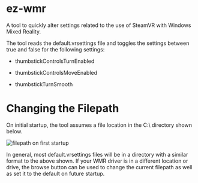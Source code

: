 # ez-wmr
A tool to quickly alter settings related to the use of SteamVR with Windows Mixed Reality.

The tool reads the default.vrsettings file and toggles the settings 
between true and false for the following settings:

- thumbstickControlsTurnEnabled

- thumbstickControlsMoveEnabled

- thumbstickTurnSmooth

# Changing the Filepath
On initial startup, the tool assumes a file location in the C:\ directory shown below. 

![filepath on first startup](https://i.imgur.com/N5k0jHi.png)

In general, most default.vrsettings files will be in a directory with a similar format to the above shown.
If your WMR driver is in a different location or drive, the browse button can be used to
change the current filepath as well as set it to the default on future startup.


